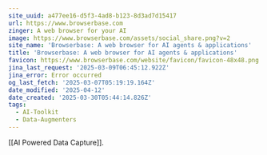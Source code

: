 ```yaml
---
site_uuid: a477ee16-d5f3-4ad8-b123-8d3ad7d15417
url: https://www.browserbase.com
zinger: A web browser for your AI
image: https://www.browserbase.com/assets/social_share.png?v=2
site_name: 'Browserbase: A web browser for AI agents & applications'
title: 'Browserbase: A web browser for AI agents & applications'
favicon: https://www.browserbase.com/website/favicon/favicon-48x48.png
jina_last_request: '2025-03-09T06:45:12.922Z'
jina_error: Error occurred
og_last_fetch: '2025-03-07T05:19:19.164Z'
date_modified: '2025-04-12'
date_created: '2025-03-30T05:44:14.826Z'
tags:
  - AI-Toolkit
  - Data-Augmenters
---
```





























































































































































































































































[[AI Powered Data Capture]].
